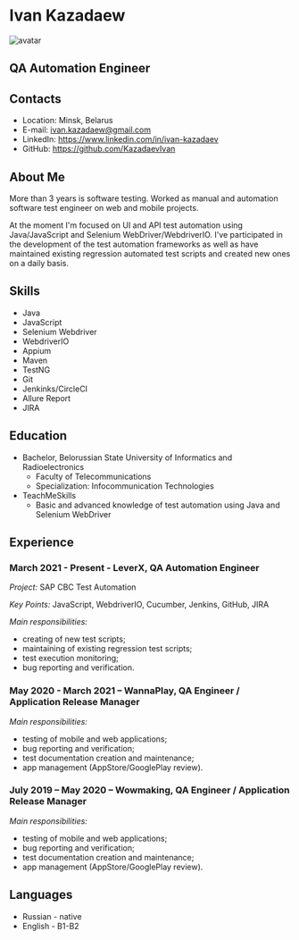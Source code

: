 # Ivan Kazadaew

![avatar](https://user-images.githubusercontent.com/29704185/186361959-db5b6ab7-ed6f-4c81-b1ad-148089144a81.jpeg)

## QA Automation Engineer

## Contacts

* Location: Minsk, Belarus
* E-mail: ivan.kazadaew@gmail.com
* LinkedIn: https://www.linkedin.com/in/ivan-kazadaev
* GitHub: https://github.com/KazadaevIvan

## About Me

More than 3 years is software testing. Worked as manual and automation software test engineer on web and mobile projects. 

At the moment I'm focused on UI and API test automation using Java/JavaScript and Selenium WebDriver/WebdriverIO. I've participated in the development of the test automation frameworks as well as have maintained existing regression automated test scripts and created new ones on a daily basis.

## Skills

* Java
* JavaScript
* Selenium Webdriver
* WebdriverIO
* Appium
* Maven
* TestNG
* Git
* Jenkinks/CircleCI
* Allure Report
* JIRA

## Education

* Bachelor, Belorussian State University of Informatics and Radioelectronics
    * Faculty of Telecommunications
    * Specialization: Infocommunication Technologies
* TeachMeSkills
    * Basic and advanced knowledge of test automation using Java and Selenium WebDriver

## Experience

### March 2021 - Present - LeverX, QA Automation Engineer

*Project:* SAP CBC Test Automation

*Key Points:* JavaScript, WebdriverIO, Cucumber, Jenkins, GitHub, JIRA

*Main responsibilities:*
* creating of new test scripts;
* maintaining of existing regression test scripts;
* test execution monitoring;
* bug reporting and verification.

### May 2020 - March 2021 – WannaPlay, QA Engineer / Application Release Manager

*Main responsibilities:*
* testing of mobile and web applications;
* bug reporting and verification;
* test documentation creation and maintenance;
* app management (AppStore/GooglePlay review).

### July 2019 – May 2020 – Wowmaking, QA Engineer / Application Release Manager

*Main responsibilities:*
* testing of mobile and web applications;
* bug reporting and verification;
* test documentation creation and maintenance;
* app management (AppStore/GooglePlay review).

## Languages

* Russian - native
* English - B1-B2
